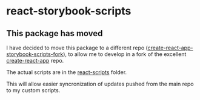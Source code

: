 # react-storybook-scripts

## This package has moved

I have decided to move this package to a different repo ([create-react-app-storybook-scripts-fork](https://github.com/thtliife/create-react-app-storybook-scripts-fork/tree/storybook)),
to allow me to develop in a fork of the excellent
[create-react-app](https://github.com/facebookincubator/create-react-app) repo.

The actual scripts are in the [react-scripts](https://github.com/thtliife/create-react-app-storybook-scripts-fork/tree/storybook/packages/react-scripts)
folder.

This will allow easier syncronization of updates pushed from the main repo to my
custom scripts.
